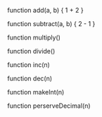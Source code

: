 function add(a, b) {
  1 + 2
}

function subtract(a, b) {
  2 - 1
}

function multiply()

function divide()

function inc(n)

function dec(n)

function makeInt(n)

function perserveDecimal(n)
